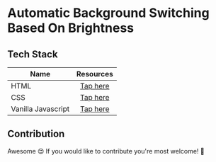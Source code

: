 # Automatic Background Switching Based On Brightness  
## Tech Stack
| Name                   | Resources                                                                             |
| -----------------------|:-------------------------------------------------------------------------------------:|
| HTML              | [Tap here](https://www.w3schools.com/html/)                                                   |
| CSS       | [Tap here](https://www.w3schools.com/css/)                                       |
| Vanilla Javascript | [Tap here](https://www.w3schools.com/js/)                            |

## Contribution
Awesome :heart_eyes: If you would like to contribute you're most welcome!  :yellow_heart:
